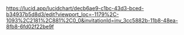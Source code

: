 https://lucid.app/lucidchart/decb6ae9-c1bc-43d3-bced-b34937b5d8d3/edit?viewport_loc=-1179%2C-1093%2C2181%2C881%2C0_0&invitationId=inv_3cc5882b-11b8-48ea-8fb8-6fd02f22be9f

